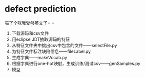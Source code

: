 # defect prediction

喵了个咪我受够英文了= =

1. 下载源码和csv文件
2. 用eclipse JDT抽取源码的特征
3. 从特征文件夹中挑出csv中包含的文件——selectFile.py
4. 为特征文件标注缺陷信息——fileLabel.py
5. 生成字典——makeVocab.py
6. 根据字典进行one-hot映射，生成训练/测试csv——genSamples.py
7. 模型
